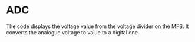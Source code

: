# ADC

The code displays the voltage value from the voltage divider on the MFS. It converts the analogue voltage to value to a digital one